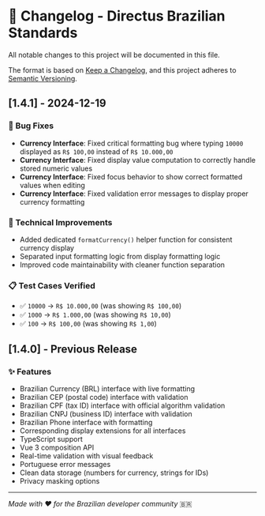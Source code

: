 # 📝 Changelog - Directus Brazilian Standards

All notable changes to this project will be documented in this file.

The format is based on [Keep a Changelog](https://keepachangelog.com/en/1.0.0/),
and this project adheres to [Semantic Versioning](https://semver.org/spec/v2.0.0.html).

## [1.4.1] - 2024-12-19

### 🐛 Bug Fixes
- **Currency Interface**: Fixed critical formatting bug where typing `10000` displayed as `R$ 100,00` instead of `R$ 10.000,00`
- **Currency Interface**: Fixed display value computation to correctly handle stored numeric values
- **Currency Interface**: Fixed focus behavior to show correct formatted values when editing
- **Currency Interface**: Fixed validation error messages to display proper currency formatting

### 🔧 Technical Improvements
- Added dedicated `formatCurrency()` helper function for consistent currency display
- Separated input formatting logic from display formatting logic
- Improved code maintainability with cleaner function separation

### 📋 Test Cases Verified
- ✅ `10000` → `R$ 10.000,00` (was showing `R$ 100,00`)
- ✅ `1000` → `R$ 1.000,00` (was showing `R$ 10,00`)
- ✅ `100` → `R$ 100,00` (was showing `R$ 1,00`)

## [1.4.0] - Previous Release

### ✨ Features
- Brazilian Currency (BRL) interface with live formatting
- Brazilian CEP (postal code) interface with validation
- Brazilian CPF (tax ID) interface with official algorithm validation
- Brazilian CNPJ (business ID) interface with validation
- Brazilian Phone interface with formatting
- Corresponding display extensions for all interfaces
- TypeScript support
- Vue 3 composition API
- Real-time validation with visual feedback
- Portuguese error messages
- Clean data storage (numbers for currency, strings for IDs)
- Privacy masking options

---

*Made with ❤️ for the Brazilian developer community* 🇧🇷 